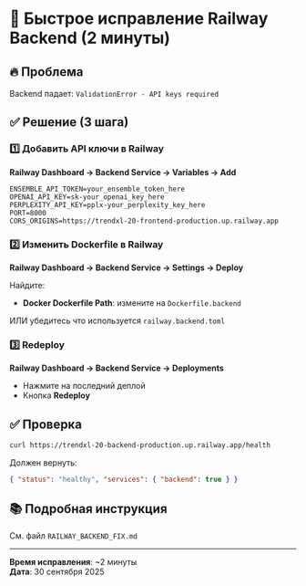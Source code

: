 # 🚀 Быстрое исправление Railway Backend (2 минуты)

## 🔥 Проблема

Backend падает: `ValidationError - API keys required`

## ✅ Решение (3 шага)

### 1️⃣ Добавить API ключи в Railway

**Railway Dashboard → Backend Service → Variables → Add**

```env
ENSEMBLE_API_TOKEN=your_ensemble_token_here
OPENAI_API_KEY=sk-your_openai_key_here
PERPLEXITY_API_KEY=pplx-your_perplexity_key_here
PORT=8000
CORS_ORIGINS=https://trendxl-20-frontend-production.up.railway.app
```

### 2️⃣ Изменить Dockerfile в Railway

**Railway Dashboard → Backend Service → Settings → Deploy**

Найдите:

- **Docker Dockerfile Path**: измените на `Dockerfile.backend`

ИЛИ убедитесь что используется `railway.backend.toml`

### 3️⃣ Redeploy

**Railway Dashboard → Backend Service → Deployments**

- Нажмите на последний деплой
- Кнопка **Redeploy**

## ✅ Проверка

```bash
curl https://trendxl-20-backend-production.up.railway.app/health
```

Должен вернуть:

```json
{ "status": "healthy", "services": { "backend": true } }
```

## 📚 Подробная инструкция

См. файл `RAILWAY_BACKEND_FIX.md`

---

**Время исправления**: ~2 минуты  
**Дата**: 30 сентября 2025
